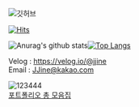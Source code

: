 ![깃허브](https://user-images.githubusercontent.com/51090557/99497303-10a6fd80-29b9-11eb-9bfa-de895ffc5b13.png)<br/>

[![Hits](https://hits.seeyoufarm.com/api/count/incr/badge.svg?url=https%3A%2F%2Fgithub.com%2FJJine&count_bg=%2379C83D&title_bg=%23555555&title=hits&edge_flat=false)](https://hits.seeyoufarm.com)



![Anurag's github stats](https://github-readme-stats.vercel.app/api?username=jjine&show_icons=true&theme=buefy)[![Top Langs](https://github-readme-stats.vercel.app/api/top-langs/?username=jjine)](https://github.com/anuraghazra/github-readme-stats)

Velog : https://velog.io/@jjine 
<br>
Email : JJine@kakao.com <br />

![123444](https://user-images.githubusercontent.com/51090557/99496659-16e8aa00-29b8-11eb-83fe-03609f1908c0.png) <br />
[포트폴리오 총 모음집](https://www.notion.so/A-Suwon-UI-UX-Engineer-b4c011b169a543c297ede20c20c5515f)
